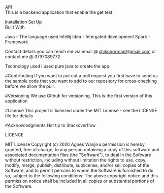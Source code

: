 API<br>
This is a backend application that  enable the get test.

installation Set Up<br>
Built With

Java - The language used Intellij Idea - Intergated development Spark - Framework

Contact details
you can reach me via email @ shikonorman@gmail.com
or 
contact me @ 0797089772

Technology used
i used pure java to create the app.

#Contributing
If you want to put out a pull request you first have to send us the sample code that you want to add to our repository for cross-checking before we allow the pull.

#Versioning
We use Github for versioning. This is the first version of this application

#License
 This project is licensed under the MIT License - see the LICENSE file for details

#Acknowledgments
 Hat tip to Stackoverflow

LICENCE

MIT License Copyright (c) 2020 Agnes Wanjiku permission is hereby granted, free of charge, to any person obtaining a copy of this software and associated documentation files (the "Software"), to deal in the Software without restriction, including without limitation the rights to use, copy, modify, merge, publish, distribute, sublicense, and/or sell copies of the Software, and to permit persons to whom the Software is furnished to do so, subject to the following conditions: The above copyright notice and this permission notice shall be included in all copies or substantial portions of the Software.

